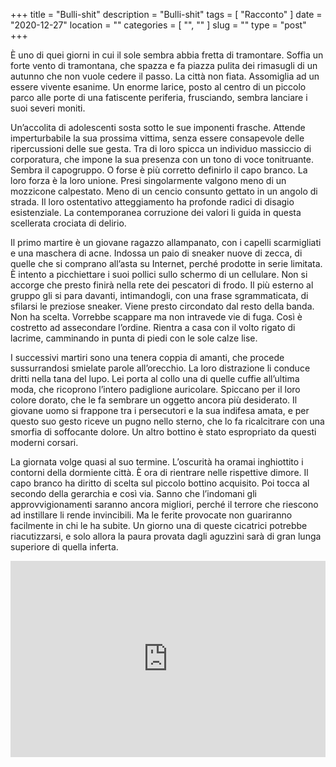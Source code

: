 +++
title = "Bulli-shit"
description = "Bulli-shit"
tags = [ "Racconto" ]
date = "2020-12-27"
location = ""
categories = [
  "",
  ""
]
slug = ""
type = "post"
+++

È uno di quei giorni in cui il sole sembra abbia fretta di tramontare. Soffia un forte vento di tramontana, che spazza e fa piazza pulita dei rimasugli di un autunno che non vuole cedere il passo. La città non fiata. Assomiglia ad un essere vivente esanime. Un enorme larice, posto al centro di un piccolo parco alle porte di una fatiscente periferia, frusciando, sembra lanciare i suoi severi moniti. 

Un’accolita di adolescenti sosta sotto le sue imponenti frasche. Attende imperturbabile la sua prossima vittima, senza essere consapevole delle ripercussioni delle sue gesta. Tra di loro spicca un individuo massiccio di corporatura, che impone la sua presenza con un tono di voce tonitruante. Sembra il capogruppo. O forse è più corretto definirlo il capo branco. La loro forza è la loro unione. Presi singolarmente valgono meno di un mozzicone calpestato. Meno di un cencio consunto gettato in un angolo di strada. Il loro ostentativo atteggiamento ha profonde radici di disagio esistenziale. La contemporanea corruzione dei valori li guida in questa scellerata crociata di delirio. 

Il primo martire è un giovane ragazzo allampanato, con i capelli scarmigliati e una maschera di acne. Indossa un paio di sneaker nuove di zecca, di quelle che si comprano all’asta su Internet, perché prodotte in serie limitata. È intento a picchiettare i suoi pollici sullo schermo di un cellulare. Non si accorge che presto finirà nella rete dei pescatori di frodo. Il più esterno al gruppo gli si para davanti, intimandogli, con una frase sgrammaticata, di sfilarsi le preziose sneaker. Viene presto circondato dal resto della banda. Non ha scelta. Vorrebbe scappare ma non intravede vie di fuga. Così è costretto ad assecondare l’ordine. Rientra a casa con il volto rigato di lacrime, camminando in punta di piedi con le sole calze lise. 

I successivi martiri sono una tenera coppia di amanti, che procede sussurrandosi smielate parole all’orecchio. La loro distrazione li conduce dritti nella tana del lupo. Lei porta al collo una di quelle cuffie all’ultima moda, che ricoprono l’intero padiglione auricolare. Spiccano per il loro colore dorato, che le fa sembrare un oggetto ancora più desiderato. Il giovane uomo si frappone tra i persecutori e la sua indifesa amata, e per questo suo gesto riceve un pugno nello sterno, che lo fa ricalcitrare con una smorfia di soffocante dolore. Un altro bottino è stato espropriato da questi moderni corsari. 

La giornata volge quasi al suo termine. L’oscurità ha oramai inghiottito i contorni della dormiente città. È ora di rientrare nelle rispettive dimore. Il capo branco ha diritto di scelta sul piccolo bottino acquisito. Poi tocca al secondo della gerarchia e così via. Sanno che l’indomani gli approvvigionamenti saranno ancora migliori, perché il terrore che riescono ad instillare li rende invincibili. Ma le ferite provocate non guariranno facilmente in chi le ha subite. Un giorno una di queste cicatrici potrebbe riacutizzarsi, e solo allora la paura provata dagli aguzzìni sarà di gran lunga superiore di quella inferta.

<div style="position: relative; padding-bottom: 56.25%; padding-top: 30px; height: 0; overflow: hidden;">
  <iframe src="https://www.youtube.com/embed/KkZC15EmTJc""
  style="position: absolute; top: 0; left: 0; width: 100%; height: 100%;" allowfullscreen frameborder="0" title="YouTube Video"></iframe>
</div>

